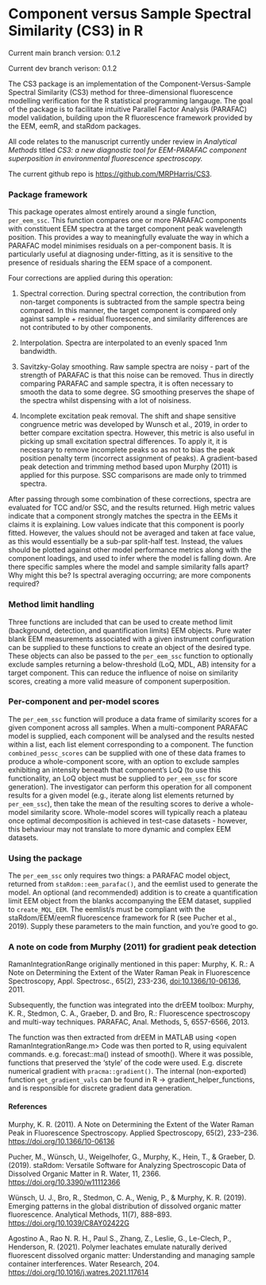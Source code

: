 
# Component versus Sample Spectral Similarity (CS3) in R

Current main branch version: 0.1.2

Current dev branch verison: 0.1.2

The CS3 package is an implementation of the Component-Versus-Sample
Spectral Similarity (CS3) method for three-dimensional fluorescence
modelling verification for the R statistical programming langauge. The
goal of the package is to facilitate intuitive Parallel Factor Analysis
(PARAFAC) model validation, building upon the R fluorescence framework
provided by the EEM, eemR, and staRdom packages.

All code relates to the manuscript currently under review in *Analytical
Methods* titled *CS3: a new diagnostic tool for EEM-PARAFAC component
superposition in environmental fluorescence spectroscopy.*

The current github repo is <https://github.com/MRPHarris/CS3>.

### Package framework

This package operates almost entirely around a single function,
`per_eem_ssc`. This function compares one or more PARAFAC components
with constituent EEM spectra at the target component peak wavelength
position. This provides a way to meaningfully evaluate the way in which
a PARAFAC model minimises residuals on a per-component basis. It is
particularly useful at diagnosing under-fitting, as it is sensitive to
the presence of residuals sharing the EEM space of a component.

Four corrections are applied during this operation:

1)  Spectral correction. During spectral correction, the contribution
    from non-target components is subtracted from the sample spectra
    being compared. In this manner, the target component is compared
    only against sample + residual fluorescence, and similarity
    differences are not contributed to by other components.

2)  Interpolation. Spectra are interpolated to an evenly spaced 1nm
    bandwidth.

3)  Savitzky-Golay smoothing. Raw sample spectra are noisy - part of the
    strength of PARAFAC is that this noise can be removed. Thus in
    directly comparing PARAFAC and sample spectra, it is often necessary
    to smooth the data to some degree. SG smoothing preserves the shape
    of the spectra whilst dispensing with a lot of noisiness.

4)  Incomplete excitation peak removal. The shift and shape sensitive
    congruence metric was developed by Wunsch et al., 2019, in order to
    better compare excitation spectra. However, this metric is also
    useful in picking up small excitation spectral differences. To apply
    it, it is necessary to remove incomplete peaks so as not to bias the
    peak position penalty term (incorrect assignment of peaks). A
    gradient-based peak detection and trimming method based upon
    Murphy (2011) is applied for this purpose. SSC comparisons are made
    only to trimmed spectra.

After passing through some combination of these corrections, spectra are
evaluated for TCC and/or SSC, and the results returned. High metric
values indicate that a component strongly matches the spectra in the
EEMs it claims it is explaining. Low values indicate that this component
is poorly fitted. However, the values should not be averaged and taken
at face value, as this would essentially be a sub-par split-half test.
Instead, the values should be plotted against other model performance
metrics along with the component loadings, and used to infer where the
model is falling down. Are there specific samples where the model and
sample similarity falls apart? Why might this be? Is spectral averaging
occurring; are more components required?

### Method limit handling

Three functions are included that can be used to create method limit
(background, detection, and quantification limits) EEM objects. Pure
water blank EEM measurements associated with a given instrument
configuration can be supplied to these functions to create an object of
the desired type. These objects can also be passed to the `per_eem_ssc`
function to optionally exclude samples returning a below-threshold (LoQ,
MDL, AB) intensity for a target component. This can reduce the influence
of noise on similarity scores, creating a more valid measure of
component superposition.

### Per-component and per-model scores

The `per_eem_ssc` function will produce a data frame of similarity
scores for a given component across all samples. When a multi-component
PARAFAC model is supplied, each component will be analysed and the
results nested within a list, each list element corresponding to a
component. The function `combined_pessc_scores` can be supplied with one
of these data frames to produce a whole-component score, with an option
to exclude samples exhibiting an intensity beneath that component’s LoQ
(to use this functionality, an LoQ object must be supplied to
`per_eem_ssc` for score generation). The investigator can perform this
operation for all component results for a given model (e.g., iterate
along list elements returned by `per_eem_ssc`), then take the mean of
the resulting scores to derive a whole-model similarity score.
Whole-model scores will typically reach a plateau once optimal
decomposition is achieved in test-case datasets - however, this
behaviour may not translate to more dynamic and complex EEM datasets.

### Using the package

The `per_eem_ssc` only requires two things: a PARAFAC model object,
returned from `staRdom::eem_parafac()`, and the eemlist used to generate
the model. An optional (and recommended) addition is to create a
quantification limit EEM object from the blanks accompanying the EEM
dataset, supplied to `create_MQL_EEM`. The eemlist/s must be compliant
with the staRdom/EEM/eemR fluorescence framework for R (see Pucher et
al., 2019). Supply these parameters to the main function, and you’re
good to go.

### A note on code from Murphy (2011) for gradient peak detection

RamanIntegrationRange originally mentioned in this paper: Murphy, K. R.:
A Note on Determining the Extent of the Water Raman Peak in Fluorescence
Spectroscopy, Appl. Spectrosc., 65(2), 233-236, <doi:10.1366/10-06136>,
2011.

Subsequently, the function was integrated into the drEEM toolbox:
Murphy, K. R., Stedmon, C. A., Graeber, D. and Bro, R.: Fluorescence
spectroscopy and multi-way techniques. PARAFAC, Anal. Methods, 5,
6557-6566, 2013.

The function was then extracted from drEEM in MATLAB using \<open
RamanIntegrationRange.m\> Code was then ported to R, using equivalent
commands. e.g. forecast::ma() instead of smooth(). Where it was
possible, functions that preserved the ‘style’ of the code were used.
E.g. discrete numerical gradient with `pracma::gradient()`. The internal
(non-exported) function `get_gradient_vals` can be found in R -\>
gradient_helper_functions, and is responsible for discrete gradient data
generation.

#### References

Murphy, K. R. (2011). A Note on Determining the Extent of the Water
Raman Peak in Fluorescence Spectroscopy. Applied Spectroscopy, 65(2),
233–236. <https://doi.org/10.1366/10-06136>

Pucher, M., Wünsch, U., Weigelhofer, G., Murphy, K., Hein, T., &
Graeber, D. (2019). staRdom: Versatile Software for Analyzing
Spectroscopic Data of Dissolved Organic Matter in R. Water, 11, 2366.
<https://doi.org/10.3390/w11112366>

Wünsch, U. J., Bro, R., Stedmon, C. A., Wenig, P., & Murphy, K. R.
(2019). Emerging patterns in the global distribution of dissolved
organic matter fluorescence. Analytical Methods, 11(7), 888–893.
<https://doi.org/10.1039/C8AY02422G>

Agostino A., Rao N. R. H., Paul S., Zhang, Z., Leslie, G., Le-Clech, P.,
Henderson, R. (2021). Polymer leachates emulate naturally derived
fluorescent dissolved organic matter: Understanding and managing sample
container interferences. Water Research, 204.
<https://doi.org/10.1016/j.watres.2021.117614>
